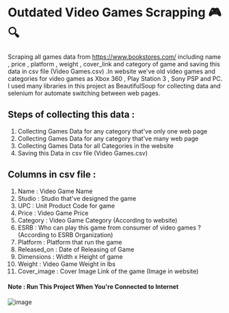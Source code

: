 # Outdated Video Games Scrapping 🎮🔍
Scraping all games data from https://www.bookstores.com/ including name , price , platform , weight , cover_link and category of game and saving this data in csv file (Video Games.csv) .In website we've old video games and categories for video games as Xbox 360 , Play Station 3 , Sony PSP and PC.
 I used many libraries in this project as BeautifulSoup for collecting data and selenium for automate switching between web pages.


## Steps of collecting this data :
   1.   Collecting Games Data for any category that've only one web page 
   2.   Collecting Games Data for any category that've many web page
   3.   Collecting Games Data for all Categories in the website
   4.   Saving this Data in csv file (Video Games.csv)
 
## Columns in csv file :
   1. Name : Video Game Name
   2. Studio : Studio that've designed the game
   3. UPC : Unit Product Code for game
   4. Price :  Video Game Price
   5. Category :  Video Game Category (According to website)
   6. ESRB :  Who can play this game from consumer of video games ?    (According to  ESRB Organization)
   7. Platform : Platform that run the game
   8. Released_on : Date of Releasing of Game 
   9. Dimensions : Width x Height of game 
   10. Weight : Video Game Weight in lbs
   11. Cover_image : Cover Image Link of the game (Image in website)

#### Note   : **Run This Project When You're Connected to Internet**  

![image](https://user-images.githubusercontent.com/78029611/191992363-2540777b-4110-494f-9bd0-17b67bb763b5.png)
